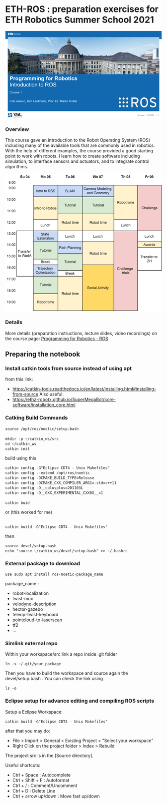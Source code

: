 # ETH-ROS : preparation exercises for ETH Robotics Summer School 2021
<a href="https://robotics-summerschool.ethz.ch/"><img src="./1Lecture/cover.png" width="800"></a>


### Overview
This course gave an introduction to the Robot Operating System (ROS) including many of the available tools that are commonly used in robotics. With the help of different examples, the course provided a good starting point to work with robots. I learn how to create software including simulation, to interface sensors and actuators, and to integrate control algorithms.

<a href="https://robotics-summerschool.ethz.ch/"><img src="./1Lecture/program" width="800"></a>

### Details
More details (preparation instructions, lecture slides, video recordings) on the course page: [Programming for Robotics - ROS](https://rsl.ethz.ch/education-students/lectures/ros.html)

## Preparing the notebook

### Install catkin tools from source instead of using apt
from this link: 
- https://catkin-tools.readthedocs.io/en/latest/installing.html#installing-from-source
Also useful:
- https://ethz-robotx.github.io/SuperMegaBot/core-software/installation_core.html 

### Catking Build Commands 

```
source /opt/ros/noetic/setup.bash

mkdir -p ~/catkin_ws/src
cd ~/catkin_ws
catkin init
```

build using this
```
catkin config -G"Eclipse CDT4 - Unix Makefiles"
catkin config --extend /opt/ros/noetic
catkin config -DCMAKE_BUILD_TYPE=Release
catkin config -DCMAKE_CXX_COMPILER_ARG1=-std=c++11
catkin config -D__cplusplus=201103L
catkin config -D__GXX_EXPERIMENTAL_CXX0X__=1

catkin buid 
```

or (this worked for me)

```

catkin build -G"Eclipse CDT4 - Unix Makefiles"
```

then
```
source devel/setup.bash
echo "source ~/catkin_ws/devel/setup.bash" >> ~/.bashrc
```

### External package to download 
```
use sudo apt install ros-noetic-package_name
```
package_name :
* robot-localization
* twist-mux
* velodyne-description
* hector-gazebo
* teleop-twist-keyboard
* pointcloud-to-laserscan
* tf2
* ...


### Simlink external repo
Within your workspace/src link a repo inside .git folder
```
ln -s ~/.git/your_package
```
Then you have to build the workspace and source again the devel/setup.bash .
You can check the link using 
```
ls -o
```

### Eclipse setup for advance editing and compiling ROS scripts

Setup a Eclipse Workspace:
```
catkin build -G"Eclipse CDT4 - Unix Makefiles"
```
after that you may do:
- File > Import > General > Existing Project > "Select your workspace"
- Right Click on the project folder > Index > Rebuild

The project src is in the [Source directory].

Useful shortcuts:
* Ctrl + Space         : Autocomplete
* Ctrl + Shift + F     : Autoformat
* Ctrl + /             : Comment/Uncomment
* Ctrl + D             : Delete Line
* Ctrl + arrow up/down : Move fast up/down






